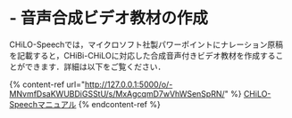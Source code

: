 # - 音声合成ビデオ教材の作成

CHiLO-Speechでは，マイクロソフト社製パワーポイントにナレーション原稿を記載すると，CHiBi-CHiLOに対応した合成音声付きビデオ教材を作成することができます．詳細は以下をご覧ください．

{% content-ref url="http://127.0.0.1:5000/o/-MNvmfDsaKWUBDiGSStU/s/MxAgcqmD7wVhWSenSpRN/" %}
[CHiLO-Speechマニュアル](http://127.0.0.1:5000/o/-MNvmfDsaKWUBDiGSStU/s/MxAgcqmD7wVhWSenSpRN/)
{% endcontent-ref %}
